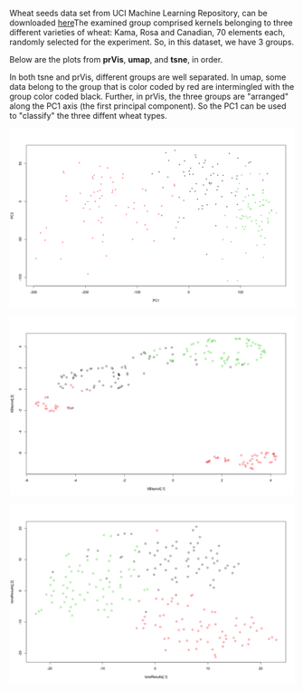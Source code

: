 
Wheat seeds data set from UCI Machine Learning Repository, can be downloaded
[here](https://archive.ics.uci.edu/ml/datasets/seeds)The examined group comprised kernels belonging to three different varieties of wheat: Kama, Rosa and Canadian, 70 elements each, randomly selected for
the experiment. So, in this dataset, we have 3 groups.

Below are the plots from **prVis**, **umap**, and **tsne**, in order.

In both tsne and prVis, different groups are well separated. In umap, some data belong to the group that is color coded by red are intermingled with the group color coded black. Further, in prVis, the three groups are "arranged" along the PC1 axis (the first principal component). So the PC1 can be used to "classify" the three diffent wheat types. 

![](prVis-wheat.png)

![](UMAP-wheat.png)

![](TSNE-wheat.png)
